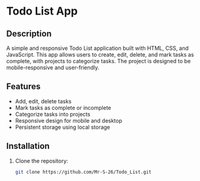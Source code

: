 # Todo List App

## Description

A simple and responsive Todo List application built with HTML, CSS, and JavaScript. This app allows users to create, edit, delete, and mark tasks as complete, with projects to categorize tasks. The project is designed to be mobile-responsive and user-friendly.

## Features

- Add, edit, delete tasks
- Mark tasks as complete or incomplete
- Categorize tasks into projects
- Responsive design for mobile and desktop
- Persistent storage using local storage

## Installation

1. Clone the repository:
   ```bash
   git clone https://github.com/Mr-S-26/Todo_List.git
